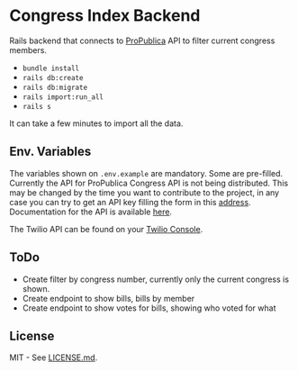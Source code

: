 # Congress Index Backend

Rails backend that connects to [ProPublica](https://www.propublica.org) API to filter current congress members.

* `bundle install`
* `rails db:create`
* `rails db:migrate`
* `rails import:run_all`
* `rails s`

It can take a few minutes to import all the data.

## Env. Variables

The variables shown on `.env.example` are mandatory. Some are pre-filled. Currently the API for ProPublica Congress API is not being distributed. This may be changed by the time you want to contribute to the project, in any case you can try to get an API key filling the form in this [address](https://www.propublica.org/datastore/api/propublica-congress-api). Documentation for the API is available [here](https://projects.propublica.org/api-docs/congress-api/).

The Twilio API can be found on your [Twilio Console](https://www.twilio.com/console).

## ToDo

* Create filter by congress number, currently only the current congress is shown.
* Create endpoint to show bills, bills by member
* Create endpoint to show votes for bills, showing who voted for what

## License

MIT - See [LICENSE.md](LICENSE).
